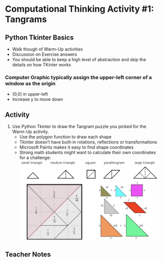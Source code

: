 # Computational Thinking Activity #1: Tangrams

## Python Tkinter Basics
- Walk though of Warm-Up activities
- Discussion on Exercise answers
- You should be able to keep a high level of abstraction and skip the details on how TKinter works


### Computer Graphic typically assign the upper-left corner of a window as the origin
- (0,0) in upper-left
- Increase y to move down

## Activity
1. Use Python Tkinter to draw the Tangram puzzle you picked for the Warm-Up activity.
    - Use the polygon function to draw each shape
    - Tkinter doesn’t have built-in rotations, reflections or transformations
    - Microsoft Paints makes it easy to find shape coordinates 
    - Strong math students might want to calculate their own coordinates for a challenge:
    ![Tangram Math Hints](./student/tangrams/tangram_math_hints.png)

## Teacher Notes
